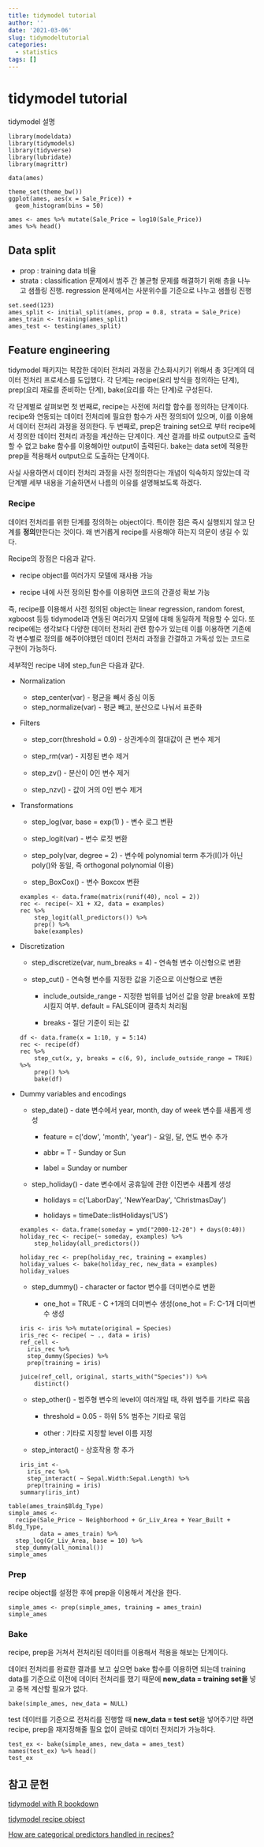 ```yaml
---
title: tidymodel tutorial
author: ''
date: '2021-03-06'
slug: tidymodeltutorial
categories:
  - statistics
tags: []
---
```


# tidymodel tutorial

tidymodel 설명

```{r, warning=F, message=F, include=F}
library(modeldata)
library(tidymodels)
library(tidyverse)
library(lubridate)
library(magrittr)
```

```{r}
data(ames)
```

```{r}
theme_set(theme_bw())
ggplot(ames, aes(x = Sale_Price)) + 
  geom_histogram(bins = 50)
```

```{r}
ames <- ames %>% mutate(Sale_Price = log10(Sale_Price))
ames %>% head()
```

## Data split

-   prop : training data 비율
-   strata : classification 문제에서 범주 간 불균형 문제를 해결하기 위해 층을 나누고 샘플링 진행. regression 문제에서는 사분위수를 기준으로 나누고 샘플링 진행

```{r}
set.seed(123)
ames_split <- initial_split(ames, prop = 0.8, strata = Sale_Price)
ames_train <- training(ames_split)
ames_test <- testing(ames_split)
```

## Feature engineering

tidymodel 패키지는 복잡한 데이터 전처리 과정을 간소화시키기 위해서 총 3단계의 데이터 전처리 프로세스를 도입했다. 각 단계는 recipe(요리 방식을 정의하는 단계), prep(요리 재료를 준비하는 단계), bake(요리를 하는 단계)로 구성된다.

각 단계별로 살펴보면 첫 번째로, recipe는 사전에 처리할 함수를 정의하는 단계이다. recipe와 연동되는 데이터 전처리에 필요한 함수가 사전 정의되어 있으며, 이를 이용해서 데이터 전처리 과정을 정의한다. 두 번째로, prep은 training set으로 부터 recipe에서 정의한 데이터 전처리 과정을 계산하는 단계이다. 계산 결과를 바로 output으로 출력할 수 없고 bake 함수를 이용해야만 output이 출력된다. bake는 data set에 적용한 prep을 적용해서 output으로 도출하는 단계이다.

사실 사용하면서 데이터 전처리 과정을 사전 정의한다는 개념이 익숙하지 않았는데 각 단계별 세부 내용을 기술하면서 나름의 이유를 설명해보도록 하겠다.

### Recipe

데이터 전처리를 위한 단계를 정의하는 object이다. 특이한 점은 즉시 실행되지 않고 단계를 **정의**만한다는 것이다. 왜 번거롭게 recipe를 사용해야 하는지 의문이 생길 수 있다.

Recipe의 장점은 다음과 같다.

-   recipe object를 여러가지 모델에 재사용 가능

-   recipe 내에 사전 정의된 함수를 이용하면 코드의 간결성 확보 가능

즉, recipe를 이용해서 사전 정의된 object는 linear regression, random forest, xgboost 등등 tidymodel과 연동된 여러가지 모델에 대해 동일하게 적용할 수 있다. 또 recipe에는 생각보다 다양한 데이터 전처리 관련 함수가 있는데 이를 이용하면 기존에 각 변수별로 정의를 해주어야했던 데이터 전처리 과정을 간결하고 가독성 있는 코드로 구현이 가능하다.

세부적인 recipe 내에 step_fun은 다음과 같다.

-   Normalization

    <div>

    -   step_center(var) - 평균을 빼서 중심 이동
    -   step_normalize(var) - 평균 빼고, 분산으로 나눠서 표준화

    </div>

-   Filters

    <div>

    -   step_corr(threshold = 0.9) - 상관계수의 절대값이 큰 변수 제거

    -   step_rm(var) - 지정된 변수 제거

    -   step_zv() - 분산이 0인 변수 제거

    -   step_nzv() - 값이 거의 0인 변수 제거

    </div>

-   Transformations

    <div>

    -   step_log(var, base = exp(1) ) - 변수 로그 변환

    -   step_logit(var) - 변수 로짓 변환

    -   step_poly(var, degree = 2) - 변수에 polynomial term 추가(I()가 아닌 poly()와 동일, 즉 orthogonal polynomial 이용)

    -   step_BoxCox() - 변수 Boxcox 변환

    ```{r}
    examples <- data.frame(matrix(runif(40), ncol = 2))
    rec <- recipe(~ X1 + X2, data = examples)
    rec %>% 
        step_logit(all_predictors()) %>% 
        prep() %>% 
        bake(examples)
    ```

    </div>

-   Discretization

    <div>

    -   step_discretize(var, num_breaks = 4) - 연속형 변수 이산형으로 변환

    -   step_cut() - 연속형 변수를 지정한 값을 기준으로 이산형으로 변환

        <div>

        -   include_outside_range - 지정한 범위를 넘어선 값을 양끝 break에 포함시킬지 여부. default = FALSE이며 결측치 처리됨

        -   breaks - 절단 기준이 되는 값

        </div>

    ```{r}
    df <- data.frame(x = 1:10, y = 5:14)
    rec <- recipe(df)
    rec %>%
        step_cut(x, y, breaks = c(6, 9), include_outside_range = TRUE) %>%
        prep() %>%
        bake(df)
    ```

    </div>

-   Dummy variables and encodings

    <div>

    -   step_date() - date 변수에서 year, month, day of week 변수를 새롭게 생성

        -   feature = c('dow', 'month', 'year') - 요일, 달, 연도 변수 추가

        -   abbr = T - Sunday or Sun

        -   label = Sunday or number

    -   step_holiday() - date 변수에서 공휴일에 관한 이진변수 새롭게 생성

        <div>

        -   holidays = c('LaborDay', 'NewYearDay', 'ChristmasDay')

        -   holidays = timeDate::listHolidays('US')

        </div>

    ```{r}
    examples <- data.frame(someday = ymd("2000-12-20") + days(0:40))
    holiday_rec <- recipe(~ someday, examples) %>%
        step_holiday(all_predictors())
    
    holiday_rec <- prep(holiday_rec, training = examples)
    holiday_values <- bake(holiday_rec, new_data = examples)
    holiday_values
    ```

    -   step_dummy() - character or factor 변수를 더미변수로 변환

        <div>

        -   one_hot = TRUE - C +1개의 더미변수 생성(one_hot = F: C-1개 더미변수 생성

        </div>

    ```{r}
    iris <- iris %>% mutate(original = Species)
    iris_rec <- recipe( ~ ., data = iris)
    ref_cell <- 
      iris_rec %>% 
      step_dummy(Species) %>%
      prep(training = iris)

    juice(ref_cell, original, starts_with("Species")) %>%
        distinct()
    ```

    -   step_other() - 범주형 변수의 level이 여러개일 때, 하위 범주를 기타로 묶음

        <div>

        -   threshold = 0.05 - 하위 5% 범주는 기타로 묶임

        -   other : 기타로 지정할 level 이름 지정

        </div>

    -   step_interact() - 상호작용 항 추가

    ```{r}
    iris_int <- 
      iris_rec %>%
      step_interact( ~ Sepal.Width:Sepal.Length) %>%
      prep(training = iris)
    summary(iris_int)
    ```

    </div>

```{r}
table(ames_train$Bldg_Type)
simple_ames <- 
  recipe(Sale_Price ~ Neighborhood + Gr_Liv_Area + Year_Built + Bldg_Type,
         data = ames_train) %>%
  step_log(Gr_Liv_Area, base = 10) %>% 
  step_dummy(all_nominal())
simple_ames
```

### Prep

recipe object를 설정한 후에 prep을 이용해서 계산을 한다.

```{r}
simple_ames <- prep(simple_ames, training = ames_train)
simple_ames
```

### Bake

recipe, prep을 거쳐서 전처리된 데이터를 이용해서 적용을 해보는 단계이다.

데이터 전처리를 완료한 결과를 보고 싶으면 bake 함수를 이용하면 되는데 training data를 기준으로 이전에 데이터 전처리를 했기 때문에 **new_data = training set을** 넣고 중복 계산할 필요가 없다.

```{r}
bake(simple_ames, new_data = NULL)
```

test 데이터를 기준으로 전처리를 진행할 때 **new_data = test set**을 넣어주기만 하면 recipe, prep을 재지정해줄 필요 없이 곧바로 데이터 전처리가 가능하다.

```{r}
test_ex <- bake(simple_ames, new_data = ames_test)
names(test_ex) %>% head()
test_ex

```

## 참고 문헌

[tidymodel with R bookdown](https://www.tmwr.org/ames.html)

[tidymodel recipe object](https://recipes.tidymodels.org/reference/index.html)

[How are categorical predictors handled in recipes?](%5Btidymodel%20recipe%20object%5D(https://recipes.tidymodels.org/reference/index.html))
